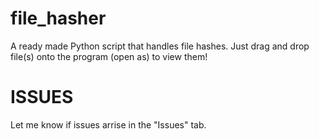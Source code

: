 # file_hasher
A ready made Python script that handles file hashes. Just drag and drop file(s) onto the program (open as) to view them!

# ISSUES
Let me know if issues arrise in the "Issues" tab.
